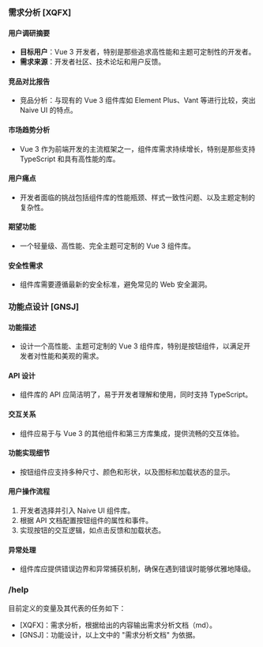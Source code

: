 ### 需求分析 [XQFX]

#### 用户调研摘要

- **目标用户**：Vue 3 开发者，特别是那些追求高性能和主题可定制性的开发者。
- **需求来源**：开发者社区、技术论坛和用户反馈。

#### 竞品对比报告

- 竞品分析：与现有的 Vue 3 组件库如 Element Plus、Vant 等进行比较，突出 Naive UI 的特点。

#### 市场趋势分析

- Vue 3 作为前端开发的主流框架之一，组件库需求持续增长，特别是那些支持 TypeScript 和具有高性能的库。

#### 用户痛点

- 开发者面临的挑战包括组件库的性能瓶颈、样式一致性问题、以及主题定制的复杂性。

#### 期望功能

- 一个轻量级、高性能、完全主题可定制的 Vue 3 组件库。

#### 安全性需求

- 组件库需要遵循最新的安全标准，避免常见的 Web 安全漏洞。

### 功能点设计 [GNSJ]

#### 功能描述

- 设计一个高性能、主题可定制的 Vue 3 组件库，特别是按钮组件，以满足开发者对性能和美观的需求。

#### API 设计

- 组件库的 API 应简洁明了，易于开发者理解和使用，同时支持 TypeScript。

#### 交互关系

- 组件应易于与 Vue 3 的其他组件和第三方库集成，提供流畅的交互体验。

#### 功能实现细节

- 按钮组件应支持多种尺寸、颜色和形状，以及图标和加载状态的显示。

#### 用户操作流程

1. 开发者选择并引入 Naive UI 组件库。
2. 根据 API 文档配置按钮组件的属性和事件。
3. 实现按钮的交互逻辑，如点击反馈和加载状态。

#### 异常处理

- 组件库应提供错误边界和异常捕获机制，确保在遇到错误时能够优雅地降级。

### /help

目前定义的变量及其代表的任务如下：

- [XQFX]：需求分析，根据给出的内容输出需求分析文档（md）。
- [GNSJ]：功能设计，以上文中的 "需求分析文档" 为依据。
